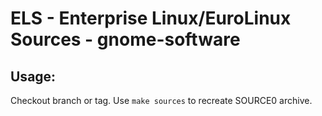 # ELS - Enterprise Linux/EuroLinux Sources - gnome-software
 
## Usage:
  Checkout branch or tag. Use `make sources` to recreate  SOURCE0 archive.
